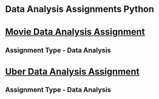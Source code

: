 # Data Analysis Assignments Python

# [Movie Data Analysis Assignment](https://github.com/InsaneSidd/Siddesh-Decodr-Portfolio/blob/main/Movie%20Data%20Analysis%20Assignment.ipynb)
## Assignment Type - Data Analysis


# [Uber Data Analysis Assignment](https://github.com/InsaneSidd/Siddesh-Decodr-Portfolio/blob/main/Uber%20Data%20Analysis%20Assignment.ipynb)
## Assignment Type - Data Analysis
